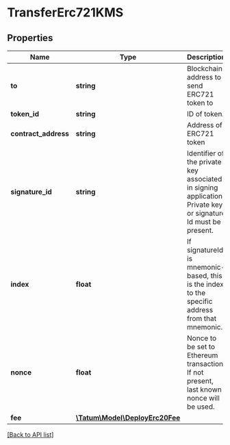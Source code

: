 # TransferErc721KMS

## Properties

Name | Type | Description | Notes
------------ | ------------- | ------------- | -------------
**to** | **string** | Blockchain address to send ERC721 token to |
**token_id** | **string** | ID of token. |
**contract_address** | **string** | Address of ERC721 token |
**signature_id** | **string** | Identifier of the private key associated in signing application. Private key, or signature Id must be present. |
**index** | **float** | If signatureId is mnemonic-based, this is the index to the specific address from that mnemonic. | [optional]
**nonce** | **float** | Nonce to be set to Ethereum transaction. If not present, last known nonce will be used. | [optional]
**fee** | [**\Tatum\Model\DeployErc20Fee**](DeployErc20Fee.md) |  | [optional]

[[Back to API list]](../../README.md#api-endpoints)

